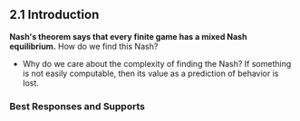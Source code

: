 ## 2.1 Introduction
**Nash's theorem says that every finite game has a mixed Nash equilibrium.** 
How do we find this Nash?
- Why do we care about the complexity of finding the Nash? If something is not easily computable, then its value as a prediction of behavior is lost. 
### Best Responses and Supports

